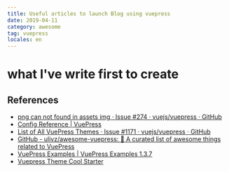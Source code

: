 ```yaml
---
title: Useful articles to launch Blog using vuepress
date: 2019-04-11
category: awesome
tag: vuepress
locales: en
---
```


what I've write first to create 
===

References
---
- [png can not found in assets img · Issue #274 · vuejs/vuepress · GitHub](https://github.com/vuejs/vuepress/issues/274)
- [Config Reference | VuePress](https://v1.vuepress.vuejs.org/config/)
- [List of All VuePress Themes · Issue #1171 · vuejs/vuepress · GitHub](https://github.com/vuejs/vuepress/issues/1171)
- [GitHub - ulivz/awesome-vuepress: 🎉 A curated list of awesome things related to VuePress](https://github.com/ulivz/awesome-vuepress)
- [VuePress Examples | VuePress Examples 1.3.7](https://vuepress-examples.netlify.com/)
- [Vuepress Theme Cool Starter](https://friendlyuser.github.io/vuepress-theme-cool-starter/#readme)
